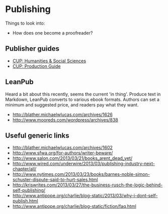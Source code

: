 # Publishing

Things to look into:

 * How does one become a proofreader?
 
## Publisher guides

 * [CUP: Humanities & Social Sciences](https://authornet.cambridge.org/information/proposaluk/hss/)
 * [CUP: Production Guide](https://authornet.cambridge.org/information/productionguide/)

## LeanPub

Heard a bit about this recently, seems the current 'in thing'. Produce text in Markdown, LeanPub converts to various ebook formats. Authors can set a minimum and suggested price, and readers pay what they want.

 * http://blather.michaelwlucas.com/archives/1626
 * http://www.mooreds.com/wordpress/archives/838

## Useful generic links

 * http://blather.michaelwlucas.com/archives/1602
 * http://www.sfwa.org/for-authors/writer-beware/
 * http://www.salon.com/2013/03/21/books_arent_dead_yet/
 * http://www.wired.com/underwire/2013/03/publishing-industry-next-chapter/all/
 * http://www.nytimes.com/2013/03/23/books/barnes-noble-simon-schuster-dispute-said-to-hurt-sales.html
 * http://kriswrites.com/2013/03/27/the-business-rusch-the-logic-behind-self-publishing/
 * http://www.antipope.org/charlie/blog-static/2013/03/why-i-dont-self-publish.html
 * http://www.antipope.org/charlie/blog-static/fiction/faq.html
